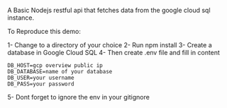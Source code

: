 A Basic Nodejs restful api that fetches data from the google cloud sql instance. 

To Reproduce this demo:

1-  Change to a directory of your choice
2-  Run npm install 
3-  Create a database in Google Cloud SQL
4-  Then create .env file and fill in content
    
    DB_HOST=gcp overview public ip
    DB_DATABASE=name of your database
    DB_USER=your username
    DB_PASS=your password
  
 5- Dont forget to ignore the env in your gitignore 
